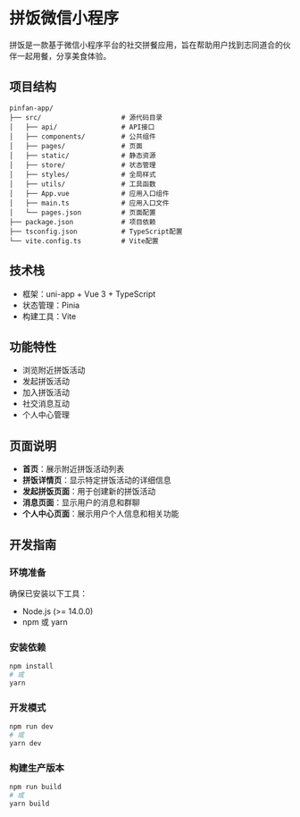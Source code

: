 # 拼饭微信小程序

拼饭是一款基于微信小程序平台的社交拼餐应用，旨在帮助用户找到志同道合的伙伴一起用餐，分享美食体验。

## 项目结构

```
pinfan-app/
├── src/                    # 源代码目录
│   ├── api/                # API接口
│   ├── components/         # 公共组件
│   ├── pages/              # 页面
│   ├── static/             # 静态资源
│   ├── store/              # 状态管理
│   ├── styles/             # 全局样式
│   ├── utils/              # 工具函数
│   ├── App.vue             # 应用入口组件
│   ├── main.ts             # 应用入口文件
│   └── pages.json          # 页面配置
├── package.json            # 项目依赖
├── tsconfig.json           # TypeScript配置
└── vite.config.ts          # Vite配置
```

## 技术栈

- 框架：uni-app + Vue 3 + TypeScript
- 状态管理：Pinia
- 构建工具：Vite

## 功能特性

- 浏览附近拼饭活动
- 发起拼饭活动
- 加入拼饭活动
- 社交消息互动
- 个人中心管理

## 页面说明

- **首页**：展示附近拼饭活动列表
- **拼饭详情页**：显示特定拼饭活动的详细信息
- **发起拼饭页面**：用于创建新的拼饭活动
- **消息页面**：显示用户的消息和群聊
- **个人中心页面**：展示用户个人信息和相关功能

## 开发指南

### 环境准备

确保已安装以下工具：
- Node.js (>= 14.0.0)
- npm 或 yarn

### 安装依赖

```bash
npm install
# 或
yarn
```

### 开发模式

```bash
npm run dev
# 或
yarn dev
```

### 构建生产版本

```bash
npm run build
# 或
yarn build
```